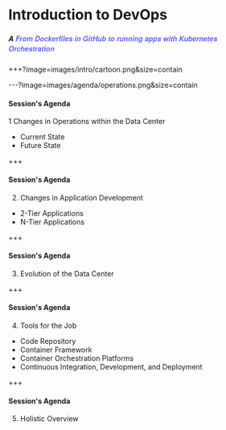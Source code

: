 # Introduction to DevOps
##### <span style="font-family:Helvetica Neue; font-weight:bold">A <span style="color:#6565ff">From Dockerfiles in GitHub to running apps with Kubernetes Orchestration</span>

+++?image=images/intro/cartoon.png&size=contain

---?image=images/agenda/operations.png&size=contain

#### Session's Agenda

1 Changes in Operations within the Data Center

  * Current State
  * Future State

+++

#### Session's Agenda

2. Changes in Application Development
  
  * 2-Tier Applications
  * N-Tier Applications

+++

#### Session's Agenda

3. Evolution of the Data Center

+++

#### Session's Agenda

4. Tools for the Job

  * Code Repository
  * Container Framework 
  * Container Orchestration Platforms
  * Continuous Integration, Development, and Deployment

+++
#### Session's Agenda

5. Holistic Overview
